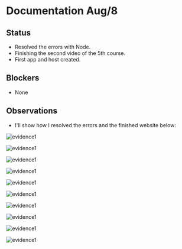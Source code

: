 # Documentation Aug/8

## Status

* Resolved the errors with Node.
* Finishing the second video of the 5th course.
* First app and host created.

## Blockers

* None

## Observations

* I'll show how I resolved the errors and the finished website below:

![evidence1](Images/Aug081.jpg "Instalando otra máquina virtual de Ubuntu")

![evidence1](Images/Aug082.jpg "Error al descargar nvm")

![evidence1](Images/Aug083.jpg "Error con el directorio")

![evidence1](Images/Aug084.jpg "Ejecutando los comandos")

![evidence1](Images/Aug085.jpg "Seguía el error con el comando npx")

![evidence1](Images/Aug086.jpg "Instalando el create-react-app")

![evidence1](Images/Aug087.jpg "...")

![evidence1](Images/Aug088.jpg "App instalada")

![evidence1](Images/Aug089.jpg "Aplicación inicializada")

![evidence1](Images/Aug0810.jpg "Cambios hechos")
